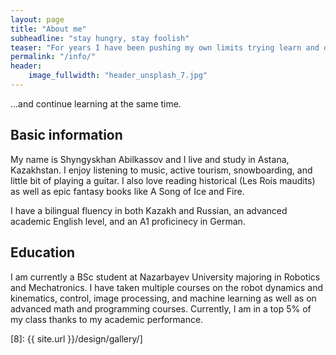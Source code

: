 ```yaml
---
layout: page
title: "About me"
subheadline: "stay hungry, stay foolish"
teaser: "For years I have been pushing my own limits trying learn and discover wonderful things. I have already found my passion, and willing do my best to dedicate my life to it..."
permalink: "/info/"
header:
    image_fullwidth: "header_unsplash_7.jpg"
---
```

...and continue learning at the same time.


## Basic information

My name is Shyngyskhan Abilkassov and I live and study in Astana, Kazakhstan. I enjoy listening to music, active tourism, snowboarding, and little bit of playing a guitar. I also love reading historical (Les Rois maudits) as well as epic fantasy books like A Song of Ice and Fire.

I have a bilingual fluency in both Kazakh and Russian, an advanced academic English level, and an A1 proficinecy in German.

## Education

I am currently a BSc student at Nazarbayev University majoring in Robotics and Mechatronics. I have taken multiple courses on the robot dynamics and kinematics, control, image processing, and machine learning as well as on advanced math and programming courses. Currently, I am in a top 5% of my class thanks to my academic performance.


 [8]: {{ site.url }}/design/gallery/]